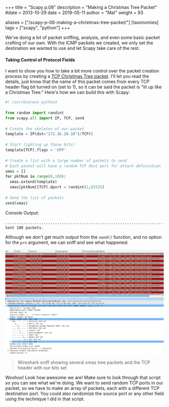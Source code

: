 +++
title = "Scapy p.08"
description = "Making a Christmas Tree Packet"
#date = 2013-10-29
date = 2019-05-11
author = "Mat"
weight = 93

aliases = ["/scapy-p-08-making-a-christmas-tree-packet/"]
[taxonomies]
tags = ["scapy", "python"]
+++

We've doing a lot of packet sniffing, analysis, and even some basic packet crafting of our own. With the ICMP packets we created, we only set the destination we wanted to use and let Scapy take care of the rest.
<!-- more -->
#### Taking Control of Protocol Fields

I want to show you how to take a bit more control over the packet creation process by creating a [TCP Christmas Tree packet](http://en.wikipedia.org/wiki/Christmas_tree_packet). I'll let you read the details, just know that the name of this packet comes from every TCP header flag bit turned on (set to 1), so it can be said the packet is "lit up like a Christmas Tree." Here's how we can build this with Scapy:

```python
#! /usr/bin/env python3

from random import randint
from scapy.all import IP, TCP, send

# Create the skeleton of our packet
template = IP(dst="172.16.20.10")/TCP()

# Start lighting up those bits!
template[TCP].flags = 'UFP'

# Create a list with a large number of packets to send
# Each packet will have a random TCP dest port for attack obfuscation
xmas = []
for pktNum in range(0,100):
  xmas.extend(template)
  xmas[pktNum][TCP].dport = randint(1,65535)

# Send the list of packets
send(xmas)
```

Console Output:
```
....................................................................................................
Sent 100 packets.
```

Although we don't get much output from the `send()` function, and no option for the `prn` argument, we can sniff and see what happened:

![](scapy-xmas-tree-packets.png)
> Wireshark sniff showing several xmas tree packets and the TCP header with our bits set

Woohoo! Look how awesome we are! Make sure to look through that script so you can see what we're doing. We want to send random TCP ports in our packet, so we have to make an array of packets, each with a different TCP destination port. You could also randomize the source port or any other field using the technique I did in that script.